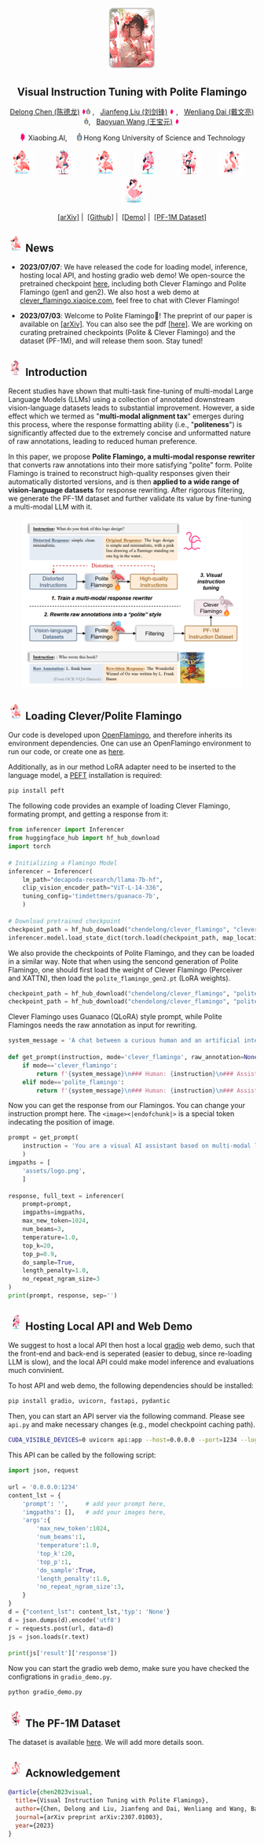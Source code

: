
<div align="center">
  <img src="assets/main_logo.png" alt="Logo" width="100">

## Visual Instruction Tuning with Polite Flamingo

[Delong Chen (陈德龙)](https://chendelong.world/)
<img src="assets/xiaobing_logo.jpg" alt="Logo" width="10"><img src="assets/hkust_logo.png" alt="Logo" width="8"> , &nbsp; 
[Jianfeng Liu (刘剑锋)](https://www.linkedin.com/in/jianfeng-liu-9539897b/) 
<img src="assets/xiaobing_logo.jpg" alt="Logo" width="10"> , &nbsp; 
[Wenliang Dai (戴文亮)](https://wenliangdai.github.io/)
<img src="assets/hkust_logo.png" alt="Logo" width="8">, &nbsp; 
[Baoyuan Wang (王宝元)](https://sites.google.com/site/zjuwby/) 
<img src="assets/xiaobing_logo.jpg" alt="Logo" width="10">

<img src="assets/xiaobing_logo.jpg" alt="Logo" width="15"> Xiaobing.AI, &nbsp; &nbsp; 
<img src="assets/hkust_logo.png" alt="Logo" width="10"> Hong Kong University of Science and Technology

<div align="center">
<img src="assets/flamingo (1).png" alt="Logo" width="50"> &nbsp; &nbsp; &nbsp; &nbsp; 
<img src="assets/flamingo (2).png" alt="Logo" width="50"> &nbsp; &nbsp; &nbsp; &nbsp; 
<img src="assets/flamingo (3).png" alt="Logo" width="50"> &nbsp; &nbsp; &nbsp; &nbsp; 
<img src="assets/flamingo (4).png" alt="Logo" width="50"> &nbsp; &nbsp; &nbsp; &nbsp; 
<img src="assets/flamingo (5).png" alt="Logo" width="50"> &nbsp; &nbsp; &nbsp; &nbsp; 
<img src="assets/flamingo (6).png" alt="Logo" width="50"> &nbsp; &nbsp; &nbsp; &nbsp;  
<img src="assets/flamingo (7).png" alt="Logo" width="50">
</div>


[[arXiv]](https://arxiv.org/abs/2307.01003)&nbsp;|&nbsp;
[[Github]](https://github.com/ChenDelong1999/polite_flamingo)&nbsp;|&nbsp;
[[Demo]](http://clever_flamingo.xiaoice.com/)&nbsp;|&nbsp;
[[PF-1M Dataset]](https://huggingface.co/datasets/chendelong/PF-1M)

</div>

## <img src="assets/flamingo (1).png" alt="Logo" width="30"> News 

- **2023/07/07**: We have released the code for loading model, inference, hosting local API, and hosting gradio web demo! We open-source the pretrained checkpoint [here](https://huggingface.co/chendelong/clever_flamingo), including both Clever Flamingo and Polite Flamingo (gen1 and gen2). We also host a web demo at [clever_flamingo.xiaoice.com](http://clever_flamingo.xiaoice.com/), feel free to chat with Clever Flamingo!

- **2023/07/03**: Welcome to Polite Flamingo🦩! The preprint of our paper is available on [[arXiv]](https://arxiv.org/abs/2307.01003). You can also see the pdf [[here]](./assets/Visual_Instruction_Tuning_with_Polite_Flamingo.pdf). We are working on curating pretrained checkpoints (Polite & Clever Flamingo) and the dataset (PF-1M), and will release them soon. Stay tuned!


## <img src="assets/flamingo (2).png" alt="Logo" width="30"> Introduction


Recent studies have shown that multi-task fine-tuning of multi-modal Large Language Models (LLMs) using a collection of annotated downstream vision-language datasets leads to substantial improvement. However, a side effect which we termed as "**multi-modal alignment tax**" emerges during this process, where the response formatting ability (i.e., "**politeness**") is significantly affected due to the extremely concise and unformatted nature of raw annotations, leading to reduced human preference. 

In this paper, we propose **Polite Flamingo, a multi-modal response rewriter** that converts raw annotations into their more satisfying "polite" form. Polite Flamingo is trained to reconstruct high-quality responses given their automatically distorted versions, and is then **applied to a wide range of vision-language datasets** for response rewriting. After rigorous filtering, we generate the PF-1M dataset and further validate its value by fine-tuning a multi-modal LLM with it.

<p align="center"><img src="./assets/polite_clever_pipeline.png" alt="teaser" width="450"></p>


## <img src="assets/flamingo (3).png" alt="Logo" width="30"> Loading Clever/Polite Flamingo


Our code is developed upon [OpenFlamingo](https://github.com/mlfoundations/open_flamingo), and therefore inherits its environment dependencies. One can use an OpenFlamingo environment to run our code, or create one as [here](https://github.com/mlfoundations/open_flamingo#installation).

Additionally, as in our method LoRA adapter need to be inserted to the language model, a [PEFT](https://github.com/huggingface/peft) installation is required:

```bash
pip install peft
```

The following code provides an example of loading Clever Flamingo, formating prompt, and getting a response from it:

```python
from inferencer import Inferencer
from huggingface_hub import hf_hub_download
import torch

# Initializing a Flamingo Model
inferencer = Inferencer(
    lm_path="decapoda-research/llama-7b-hf",
    clip_vision_encoder_path="ViT-L-14-336",
    tuning_config='timdettmers/guanaco-7b',
    )

# Download pretrained checkpoint
checkpoint_path = hf_hub_download("chendelong/clever_flamingo", "clever_flamingo.pt")
inferencer.model.load_state_dict(torch.load(checkpoint_path, map_location="cpu"), strict=False)
```

We also provide the checkpoints of Polite Flamingo, and they can be loaded in a similar way. Note that when using the sencond generation of Polite Flamingo, one should first load the weight of Clever Flamingo (Perceiver and XATTN), then load the `polite_flamingo_gen2.pt` (LoRA weights).

```python
checkpoint_path = hf_hub_download("chendelong/clever_flamingo", "polite_flamingo.pt")
checkpoint_path = hf_hub_download("chendelong/clever_flamingo", "polite_flamingo_gen2.pt")
```

Clever Flamingo uses Guanaco (QLoRA) style prompt, while Polite Flamingos needs the raw annotation as input for rewriting.
```python
system_message = 'A chat between a curious human and an artificial intelligence assistant. The assistant gives helpful, detailed, and polite answers to the user\'s questions.'

def get_prompt(instruction, mode='clever_flamingo', raw_annotation=None):
    if mode=='clever_flamingo':
        return f'{system_message}\n### Human: {instruction}\n### Assistant: '
    elif mode=='polite_flamingo':
        return f'{system_message}\n### Human: {instruction}\n### Assistent: (Drafted Response): {raw_annotation}\n (Revised Response): '
```

Now you can get the response from our Flamingos. You can change your instruction prompt here. The `<image><|endofchunk|>` is a special token indecating the position of image.

```python
prompt = get_prompt(
    instruction = 'You are a visual AI assistant based on multi-modal large language model. Your name is given to be Clever Flamingo, and this image is your logo. What do you think about your name? Do you like your logo? <image><|endofchunk|>'
    )
imgpaths = [
    'assets/logo.png',
    ]

response, full_text = inferencer(
    prompt=prompt,
    imgpaths=imgpaths,
    max_new_token=1024, 
    num_beams=3, 
    temperature=1.0,
    top_k=20, 
    top_p=0.9, 
    do_sample=True, 
    length_penalty=1.0, 
    no_repeat_ngram_size=3
)
print(prompt, response, sep='')
```

## <img src="assets/flamingo (4).png" alt="Logo" width="30"> Hosting Local API and Web Demo

We suggest to host a local API then host a local [gradio](https://www.gradio.app/) web demo, such that the front-end and back-end is seperated (easier to debug, since re-loading LLM is slow), and the local API could make model inference and evaluations much convinient. 

To host API and web demo, the following dependencies should be installed:

```bash
pip install gradio, uvicorn, fastapi, pydantic
```

Then, you can start an API server via the following command. Please see `api.py` and make necessary changes (e.g., model checkpoint caching path).

```bash
CUDA_VISIBLE_DEVICES=0 uvicorn api:app --host=0.0.0.0 --port=1234 --log-level=info
```

This API can be called by the following script:

```python
import json, request

url = '0.0.0.0:1234'
content_lst = {
    'prompt': '',     # add your prompt here,
    'imgpaths': [],   # add your images here,
    'args':{
        'max_new_token':1024,
        'num_beams':1,
        'temperature':1.0,
        'top_k':20,
        'top_p':1,
        'do_sample':True,
        'length_penalty':1.0,
        'no_repeat_ngram_size':3,
    }
}
d = {"content_lst": content_lst,'typ': 'None'}
d = json.dumps(d).encode('utf8')
r = requests.post(url, data=d)
js = json.loads(r.text)

print(js['result']['response'])
```

Now you can start the gradio web demo, make sure you have checked the configrations in `gradio_demo.py`.

```bash
python gradio_demo.py
```

## <img src="assets/flamingo (5).png" alt="Logo" width="30"> The PF-1M Dataset

The dataset is available [here](https://huggingface.co/datasets/chendelong/PF-1M/tree/main). We will add more details soon.


## <img src="assets/flamingo (6).png" alt="Logo" width="30"> Acknowledgement

```bibtex
@article{chen2023visual,
  title={Visual Instruction Tuning with Polite Flamingo},
  author={Chen, Delong and Liu, Jianfeng and Dai, Wenliang and Wang, Baoyuan},
  journal={arXiv preprint arXiv:2307.01003},
  year={2023}
}
```